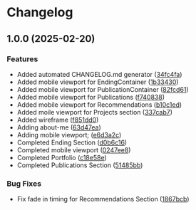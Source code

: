 # Changelog

## 1.0.0 (2025-02-20)


### Features

* Added automated CHANGELOG.md generator ([34fc4fa](https://github.com/MarkNghiem/portfolio/commit/34fc4fa8bc9037b62987fe846008b5a14e7f6999))
* Added mobile viewport for EndingContainer ([1b33430](https://github.com/MarkNghiem/portfolio/commit/1b33430808ae06d22794d8756068551bcf4d396a))
* Added mobile viewport for PublicationContainer ([82fcd61](https://github.com/MarkNghiem/portfolio/commit/82fcd61d671a41b2eccab33a60df529c67fb34d0))
* Added mobile viewport for Publications ([f740838](https://github.com/MarkNghiem/portfolio/commit/f74083836aca168b24201edf9667a60f6bb45010))
* Added mobile viewport for Recommendations ([b10c1ed](https://github.com/MarkNghiem/portfolio/commit/b10c1ed3f33ff37ba49c5cfe166926b1bdf69dc8))
* Added moile viewport for Projects section ([337cab7](https://github.com/MarkNghiem/portfolio/commit/337cab7d721cecff0db261280b743c52175fdb91))
* Added wireframe ([f851dd0](https://github.com/MarkNghiem/portfolio/commit/f851dd0c663eba137388b2060f71de2ff75589d8))
* Adding about-me ([63d47ea](https://github.com/MarkNghiem/portfolio/commit/63d47ea77ff4310b0daa362e3e21a0917554fe6c))
* Adding mobile viewport; ([e6d3a2c](https://github.com/MarkNghiem/portfolio/commit/e6d3a2cd9fe35d53c320bb582edce63c0128a6a9))
* Completed Ending Section ([d0b6c16](https://github.com/MarkNghiem/portfolio/commit/d0b6c162dab5ea04c987e3859644c215144b0ef0))
* Completed mobile viewport ([0247ee8](https://github.com/MarkNghiem/portfolio/commit/0247ee81dced93b1ca8ac5924da0cd1eb25d2c95))
* Completed Portfolio ([c18e58e](https://github.com/MarkNghiem/portfolio/commit/c18e58ef565dccd2e48497b04a1ec96baa2f3593))
* Completed Publications Section ([51485bb](https://github.com/MarkNghiem/portfolio/commit/51485bb0352b437fab5fd9151fd84f71b7721748))


### Bug Fixes

* Fix fade in timing for Recommendations Section ([1867bcb](https://github.com/MarkNghiem/portfolio/commit/1867bcb17f5b5b2e86f9587ef50eb6bbbe686d07))

